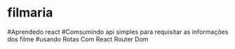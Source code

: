 # filmaria
 #Aprendedo react
 #Comsumindo api simples para requisitar as informações dos filme
 #usando Rotas Com React Router Dom
